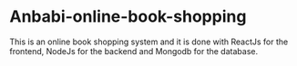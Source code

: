 # Anbabi-online-book-shopping
This is an online book shopping system and it is done with ReactJs for the frontend, NodeJs for the backend and Mongodb for the database. 
